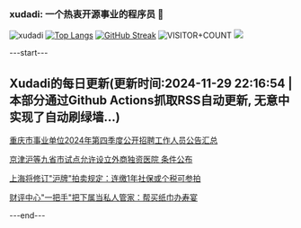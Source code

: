 ### xudadi: 一个热衷开源事业的程序员 👋

![xudadi](https://github-readme-stats-git-masterorgs-github-readme-stats-team.vercel.app/api?username=xudadi)
[![Top Langs](https://github-readme-stats.vercel.app/api/top-langs/?username=xudadi)](https://github.com/anuraghazra/github-readme-stats)
[![GitHub Streak](https://streak-stats.demolab.com?user=xudadi&locale=zh_Hans)](https://git.io/streak-stats)
![VISITOR+COUNT](https://komarev.com/ghpvc/?username=xudadi&label=VISITOR+COUNT)
![](https://raw.githubusercontent.com/xudadi/xudadi/main/assets/github-contribution-grid-snake.svg)


---start---

## Xudadi的每日更新(更新时间:2024-11-29 22:16:54 | 本部分通过Github Actions抓取RSS自动更新, 无意中实现了自动刷绿墙...)

[重庆市事业单位2024年第四季度公开招聘工作人员公告汇总](https://www.gongkaoleida.com/article/2212910)

[京津沪等九省市试点允许设立外商独资医院 条件公布](https://m.163.com/news/article/JI6DVF9R0514R9OJ.html)

[上海将修订"沪牌"拍卖规定：连缴1年社保或个税可参拍](https://m.163.com/news/article/JI67R36M0001899O.html)

[财评中心"一把手"把下属当私人管家：帮买纸巾办寿宴](https://m.163.com/news/article/JI5R33JH0514D3UH.html)

---end---

